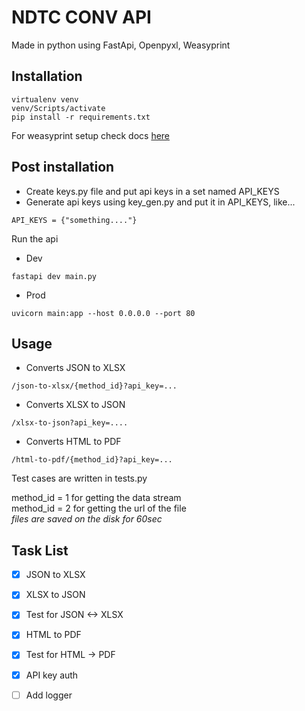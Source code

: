 # NDTC CONV API

Made in python using FastApi, Openpyxl, Weasyprint

## Installation
```
virtualenv venv
venv/Scripts/activate
pip install -r requirements.txt
```
For weasyprint setup check docs [here](https://doc.courtbouillon.org/weasyprint/stable/first_steps.html#installation)

## Post installation
- Create keys.py file and put api keys in a set named API_KEYS
- Generate api keys using key_gen.py and put it in API_KEYS, like...

```
API_KEYS = {"something...."}
```

Run the api
- Dev
```
fastapi dev main.py
```
- Prod
```
uvicorn main:app --host 0.0.0.0 --port 80
```


## Usage
- Converts JSON to XLSX

```
/json-to-xlsx/{method_id}?api_key=...
```

- Converts XLSX to JSON
```
/xlsx-to-json?api_key=....
```
- Converts HTML to PDF
```
/html-to-pdf/{method_id}?api_key=...
```

Test cases are written in tests.py

method_id = 1 for getting the data stream <br>
method_id = 2 for getting the url of the file <br>
*files are saved on the disk for 60sec*

## Task List
- [x] JSON to XLSX
- [X] XLSX to JSON
- [X] Test for JSON <-> XLSX
- [x] HTML to PDF
- [x] Test for HTML -> PDF
- [x] API key auth
- [ ] Add logger


